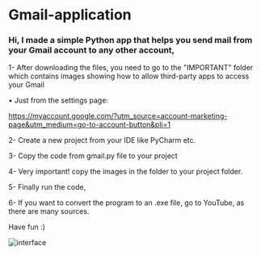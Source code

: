 # Gmail-application

### Hi, I made a simple Python app that helps you send mail from your Gmail account to any other account,

1-	After downloading the files, you need to go to the "IMPORTANT" folder which contains images showing how to allow third-party apps to access your Gmail

•	Just from the settings page:

https://myaccount.google.com/?utm_source=account-marketing-page&utm_medium=go-to-account-button&pli=1

2-	Create a new project from your IDE like PyCharm etc.

3-	 Copy the code from gmail.py file to your project

4-	 Very important! copy the images in the folder to your project folder.

5-	 Finally run the code,

6-	If you want to convert the program to an .exe file, go to YouTube, as there are many sources.

Have fun :)




![interface](https://user-images.githubusercontent.com/65435678/177230067-91716daf-9991-4b37-9651-f7d30517eb44.png)





